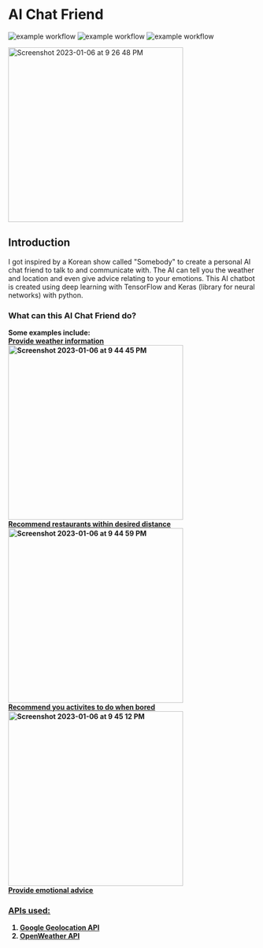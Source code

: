 # AI Chat Friend
![example workflow](https://img.shields.io/badge/Build%20with%20-HTML%2C%20CSS%2C%20JS-blue) 
![example workflow](https://img.shields.io/badge/-Machine%20Learning-yellowgreen)
![example workflow](https://img.shields.io/badge/Build%20In-Python-brightgreen)

<img width="355" alt="Screenshot 2023-01-06 at 9 26 48 PM" src="https://user-images.githubusercontent.com/85498185/211024227-1c684d60-a909-4dd1-85ec-bdd49971abd6.png">

## Introduction
I got inspired by a Korean show called "Somebody" to create a personal AI chat friend to talk to and communicate with. The AI can tell you the weather and location and even give advice relating to your emotions. This AI chatbot is created using deep learning with TensorFlow and Keras (library for neural networks) with python. 

### What can this AI Chat Friend do?
<b>Some examples include:<b>
<br>
<ins>Provide weather information</ins>
<br>
<img width="355" alt="Screenshot 2023-01-06 at 9 44 45 PM" src="https://user-images.githubusercontent.com/85498185/211026545-c77a4d7e-f67f-4a12-8022-ab5700135dce.png">
<br>
<ins>Recommend restaurants within desired distance<u></ins>
<br>
<img width="355" alt="Screenshot 2023-01-06 at 9 44 59 PM" src="https://user-images.githubusercontent.com/85498185/211026567-81bac31a-f7b5-40bf-85dc-d7fabfc93e5a.png">
<br>
<ins>Recommend you activites to do when bored<u></ins>
<br>
<img width="355" alt="Screenshot 2023-01-06 at 9 45 12 PM" src="https://user-images.githubusercontent.com/85498185/211026572-e3bae3c3-e1b6-426a-bb61-e15ba4f65f6e.png">
<br>
<ins>Provide emotional advice<u></ins>
<br>
### APIs used:
1. Google Geolocation API
2. OpenWeather API





